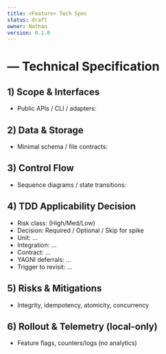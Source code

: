 ```yaml
---
title: <Feature> Tech Spec
status: draft
owner: Nathan
version: 0.1.0
---
```


# <Feature> — Technical Specification

## 1) Scope & Interfaces
- Public APIs / CLI / adapters:

## 2) Data & Storage
- Minimal schema / file contracts:

## 3) Control Flow
- Sequence diagrams / state transitions:

## 4) TDD Applicability Decision
- Risk class: (High/Med/Low)
- Decision: Required / Optional / Skip for spike
- Unit: …
- Integration: …
- Contract: …
- YAGNI deferrals: …
- Trigger to revisit: …

## 5) Risks & Mitigations
- Integrity, idempotency, atomicity, concurrency

## 6) Rollout & Telemetry (local-only)
- Feature flags, counters/logs (no analytics)
